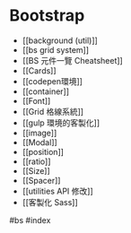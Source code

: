 # Bootstrap

- [[background (util)]]
- [[bs grid system]]
- [[BS 元件一覽 Cheatsheet]]
- [[Cards]]
- [[codepen環境]]
- [[container]]
- [[Font]]
- [[Grid 格線系統]]
- [[gulp 環境的客製化]]
- [[image]]
- [[Modal]]
- [[position]]
- [[ratio]]
- [[Size]]
- [[Spacer]]
- [[utilities API 修改]]
- [[客製化 Sass]]

#bs #index 